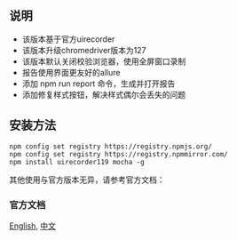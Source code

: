 ## 说明
- 该版本基于官方uirecorder
- 该版本升级chromedriver版本为127
- 该版本默认关闭校验浏览器，使用全屏窗口录制
- 报告使用界面更友好的allure
- 添加 npm run report 命令，生成并打开报告
- 添加修复样式按钮，解决样式偶尔会丢失的问题

## 安装方法

```shell
npm config set registry https://registry.npmjs.org/
npm config set registry https://registry.npmmirror.com/
npm install uirecorder119 mocha -g
```

其他使用与官方版本无异，请参考官方文档：

### 官方文档
[English](README_en.md), [中文](README_zh-cn.md)